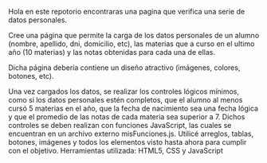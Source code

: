 Hola en este repotorio encontraras una pagina que verifica una serie de datos personales.

Cree una página que permite la carga de los datos personales de un alumno (nombre, apellido, dni, domicilio, etc), las materias que a curso en el ultimo año 
(10 materias) y las notas obtenidas para cada una de ellas. 

Dicha página debería contiene un diseño atractivo (imágenes, colores, botones, etc).

Una vez cargados los datos, se realizar los controles lógicos mínimos, como si los datos personales estén completos, que el alumno al menos cursó 5 materias en el
año, que la fecha de nacimiento sea una fecha lógica y que el promedio de las notas de cada materia sea superior a 7. 
Dichos controles se deben realizan con funciones JavaScript, las cuales se encuentran en un archivo externo misFunciones.js. 
Utilicé arreglos, tablas, botones, imágenes y todos los elementos visto hasta ahora para cumplir con el objetivo.
Herramientas utilizada: HTML5, CSS y JavaScript
